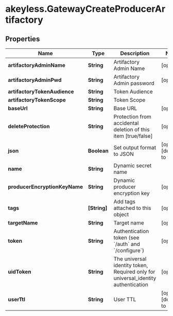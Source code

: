 # akeyless.GatewayCreateProducerArtifactory

## Properties

Name | Type | Description | Notes
------------ | ------------- | ------------- | -------------
**artifactoryAdminName** | **String** | Artifactory Admin Name | [optional] 
**artifactoryAdminPwd** | **String** | Artifactory Admin password | [optional] 
**artifactoryTokenAudience** | **String** | Token Audience | 
**artifactoryTokenScope** | **String** | Token Scope | 
**baseUrl** | **String** | Base URL | [optional] 
**deleteProtection** | **String** | Protection from accidental deletion of this item [true/false] | [optional] 
**json** | **Boolean** | Set output format to JSON | [optional] [default to false]
**name** | **String** | Dynamic secret name | 
**producerEncryptionKeyName** | **String** | Dynamic producer encryption key | [optional] 
**tags** | **[String]** | Add tags attached to this object | [optional] 
**targetName** | **String** | Target name | [optional] 
**token** | **String** | Authentication token (see &#x60;/auth&#x60; and &#x60;/configure&#x60;) | [optional] 
**uidToken** | **String** | The universal identity token, Required only for universal_identity authentication | [optional] 
**userTtl** | **String** | User TTL | [optional] [default to &#39;60m&#39;]


